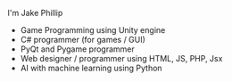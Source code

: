I'm Jake Phillip

- Game Programming using Unity engine
- C# programmer (for games / GUI)
- PyQt and Pygame programmer
- Web designer / programmer using HTML, JS, PHP, Jsx
- AI with machine learning using Python
